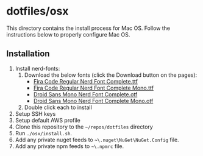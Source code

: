 # dotfiles/osx

This directory contains the install process for Mac OS. Follow the instructions below to properly configure Mac OS.

## Installation

1. Install nerd-fonts:
   1. Download the below fonts (click the Download button on the pages):
      - [Fira Code Regular Nerd Font Complete.ttf](https://github.com/ryanoasis/nerd-fonts/blob/master/patched-fonts/FiraCode/Regular/complete/Fira%20Code%20Regular%20Nerd%20Font%20Complete.ttf)
      - [Fira Code Regular Nerd Font Complete Mono.ttf](https://github.com/ryanoasis/nerd-fonts/blob/master/patched-fonts/FiraCode/Regular/complete/Fira%20Code%20Regular%20Nerd%20Font%20Complete%20Mono.ttf)
      - [Droid Sans Mono Nerd Font Complete.otf](https://github.com/ryanoasis/nerd-fonts/blob/master/patched-fonts/DroidSansMono/complete/Droid%20Sans%20Mono%20Nerd%20Font%20Complete.otf)
      - [Droid Sans Mono Nerd Font Complete Mono.otf](https://github.com/ryanoasis/nerd-fonts/blob/master/patched-fonts/DroidSansMono/complete/Droid%20Sans%20Mono%20Nerd%20Font%20Complete%20Mono.otf)
   1. Double click each to install
1. Setup SSH keys
1. Setup default AWS profile
1. Clone this repository to the `~/repos/dotfiles` directory
1. Run `./osx/install.sh`.
1. Add any private nuget feeds to `~\.nuget\NuGet\NuGet.Config` file.
1. Add any private npm feeds to `~\.npmrc` file.
